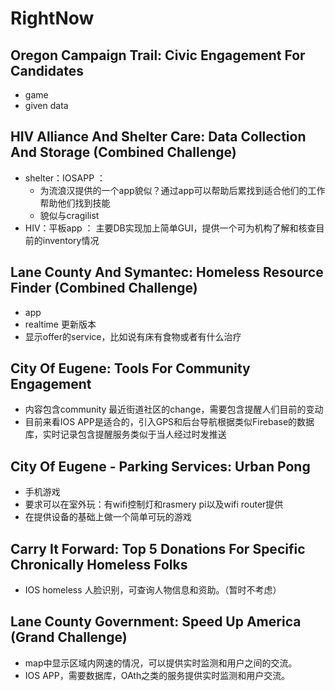 # RightNow

## Oregon Campaign Trail: Civic Engagement For Candidates

- game
- given data



## HIV Alliance And Shelter Care: Data Collection And Storage (Combined Challenge)

- shelter：IOSAPP  ：
  - 为流浪汉提供的一个app貌似？通过app可以帮助后累找到适合他们的工作帮助他们找到技能
  - 貌似与cragilist
- HIV：平板app ： 主要DB实现加上简单GUI，提供一个可为机构了解和核查目前的inventory情况



## Lane County And Symantec: Homeless Resource Finder (Combined Challenge)

- app
- realtime 更新版本
- 显示offer的service，比如说有床有食物或者有什么治疗



## City Of Eugene: Tools For Community Engagement

- 内容包含community 最近街道社区的change，需要包含提醒人们目前的变动
- 目前来看IOS APP是适合的，引入GPS和后台导航根据类似Firebase的数据库，实时记录包含提醒服务类似于当人经过时发推送



## City Of Eugene - Parking Services: Urban Pong

- 手机游戏
- 要求可以在室外玩：有wifi控制灯和rasmery pi以及wifi router提供
- 在提供设备的基础上做一个简单可玩的游戏



## Carry It Forward: Top 5 Donations For Specific Chronically Homeless Folks

- IOS homeless 人脸识别，可查询人物信息和资助。（暂时不考虑）

  

## Lane County Government: Speed Up America (Grand Challenge)

- map中显示区域内网速的情况，可以提供实时监测和用户之间的交流。
- IOS APP，需要数据库，OAth之类的服务提供实时监测和用户交流。
